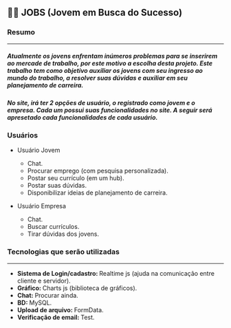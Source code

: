 <h2>
  👷🏼 JOBS (Jovem em Busca do Sucesso)
</h2>

<h3>
  Resumo
</h3>

<hr>

<h5>
  Atualmente os jovens enfrentam inúmeros problemas para se inserirem ao mercade de trabalho, por este motivo a escolha desta projeto. Este trabalho tem como objetivo auxiliar os jovens com seu ingresso ao mundo do trabalho, a resolver suas dúvidas e auxiliar em seu planejamento de carreira.
</h5>

<h5>
  No site, irá ter 2 opções de usuário, o registrado como jovem e o empresa. Cada um possui suas funcionalidades no site. A seguir será apresetado cada funcionalidades de cada usuário.
</h5>

<h3>
  Usuários
</h3>


  - Usuário Jovem
    - Chat.
    - Procurar emprego (com pesquisa personalizada).
    - Postar seu currículo (em um hub).
    - Postar suas dúvidas.
    - Disponibilizar ideias de planejamento de carreira.

  - Usuário Empresa
      - Chat.
      - Buscar currículos.
      - Tirar dúvidas dos jovens.

<h3>
  Tecnologias que serão utilizadas
</h3>

<hr>

- <b> Sistema de Login/cadastro: </b> Realtime js (ajuda na comunicação entre cliente e servidor).
- <b> Gráfico: </b> Charts js (biblioteca de gráficos).
- <b> Chat: </b> Procurar ainda.
- <b> BD: </b> MySQL.
- <b> Upload de arquivo: </b> FormData.
- <b> Verificação de email: </b> Test.



